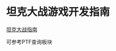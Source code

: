 # 坦克大战游戏开发指南

[坦克大战指南](https://github.com/ruanjianshi/ptf/blob/main/%E5%9D%A6%E5%85%8B%E5%A4%A7%E6%88%98%E6%B8%B8%E6%88%8F%E5%BC%80%E5%8F%91.pdf)

可参考PTF查询板块
